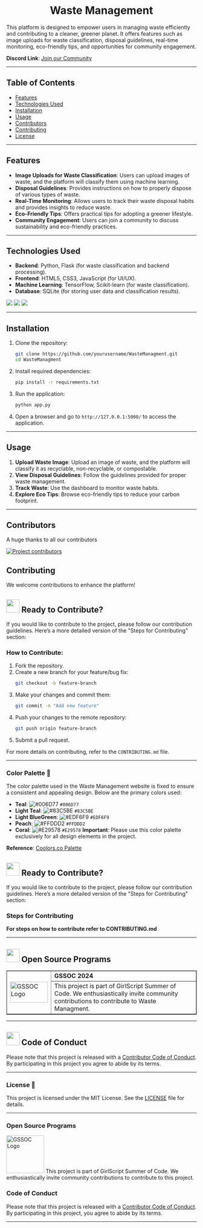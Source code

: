 
<div align="center">
  <h1> Waste Management</h1>
</div>

This platform is designed to empower users in managing waste efficiently and contributing to a cleaner, greener planet. It offers features such as image uploads for waste classification, disposal guidelines, real-time monitoring, eco-friendly tips, and opportunities for community engagement.

**Discord Link**: [Join our Community](https://discord.gg/JP43BDWP)

---

## Table of Contents
- [Features](#features)
- [Technologies Used](#technologies-used)
- [Installation](#installation)
- [Usage](#usage)
- [Contributors](#contributors)
- [Contributing](#contributing)
- [License](#license)

---

## Features

- **Image Uploads for Waste Classification**: Users can upload images of waste, and the platform will classify them using machine learning.
- **Disposal Guidelines**: Provides instructions on how to properly dispose of various types of waste.
- **Real-Time Monitoring**: Allows users to track their waste disposal habits and provides insights to reduce waste.
- **Eco-Friendly Tips**: Offers practical tips for adopting a greener lifestyle.
- **Community Engagement**: Users can join a community to discuss sustainability and eco-friendly practices.

---

## Technologies Used

- **Backend**: Python, Flask (for waste classification and backend processing).
- **Frontend**: HTML5, CSS3, JavaScript (for UI/UX).
- **Machine Learning**: TensorFlow, Scikit-learn (for waste classification).
- **Database**: SQLite (for storing user data and classification results).

<img src="https://img.shields.io/badge/html5%20-%23E34F26.svg?&style=for-the-badge&logo=html5&logoColor=white"/> <img src="https://img.shields.io/badge/css3%20-%231572B6.svg?&style=for-the-badge&logo=css3&logoColor=white"/> <img src="https://img.shields.io/badge/javascript%20-%23323330.svg?&style=for-the-badge&logo=javascript&logoColor=%23F7DF1E"/>

---

## Installation

1. Clone the repository:

   ```bash
   git clone https://github.com/yourusername/WasteManagment.git
   cd WasteManagment
   ```

2. Install required dependencies:

   ```bash
   pip install -r requirements.txt
   ```

3. Run the application:

   ```bash
   python app.py
   ```

4. Open a browser and go to `http://127.0.0.1:5000/` to access the application.

---

## Usage

1. **Upload Waste Image**: Upload an image of waste, and the platform will classify it as recyclable, non-recyclable, or compostable.
2. **View Disposal Guidelines**: Follow the guidelines provided for proper waste management.
3. **Track Waste**: Use the dashboard to monitor waste habits.
4. **Explore Eco Tips**: Browse eco-friendly tips to reduce your carbon footprint.

---

## Contributors
A huge thanks to all our contributors 

 <a href="https://github.com/GarimaSingh0109/WasteManagment/graphs/contributors">
  <img src="https://contrib.rocks/image?repo=GarimaSingh0109/WasteManagment" alt="Project contributors" />
 </a>
 
## Contributing

We welcome contributions to enhance the platform!

<div>
  <h2><img src="https://fonts.gstatic.com/s/e/notoemoji/latest/2728/512.webp" width="35" height="35"> Ready to Contribute?</h2>
</div>

If you would like to contribute to the project, please follow our contribution guidelines.
Here’s a more detailed version of the "Steps for Contributing" section:




### How to Contribute:
1. Fork the repository.
2. Create a new branch for your feature/bug fix:
   ```bash
   git checkout -b feature-branch
   ```
3. Make your changes and commit them:
   ```bash
   git commit -m "Add new feature"
   ```
4. Push your changes to the remote repository:
   ```bash
   git push origin feature-branch
   ```
5. Submit a pull request.

For more details on contributing, refer to the `CONTRIBUTING.md` file.

---

### Color Palette 🎨

The color palette used in the Waste Management website is fixed to ensure a consistent and appealing design. Below are the primary colors used:

- **Teal**: ![#006D77](https://via.placeholder.com/15/006D77/000000?text=+) `#006D77`
- **Light Teal**: ![#83C5BE](https://via.placeholder.com/15/83C5BE/000000?text=+) `#83C5BE`
- **Light BlueGreen**: ![#EDF6F9](https://via.placeholder.com/15/EDF6F9/000000?text=+) `#EDF6F9`
- **Peach**: ![#FFDDD2](https://via.placeholder.com/15/FFDDD2/000000?text=+) `#FFDDD2`
- **Coral**: ![#E29578](https://via.placeholder.com/15/E29578/000000?text=+) `#E29578`
**Important**: Please use this color palette exclusively for all design elements in the project.

**Reference**: [Coolors.co Palette](https://coolors.co/palette/006d77-83c5be-edf6f9-ffddd2-e29578)


<div>
  <h2><img src="https://fonts.gstatic.com/s/e/notoemoji/latest/2728/512.webp" width="35" height="35"> Ready to Contribute?</h2>
</div>

If you would like to contribute to the project, please follow our contribution guidelines.
Here’s a more detailed version of the "Steps for Contributing" section:

### Steps for Contributing
**For steps on how to contribute refer to CONTRIBUTING.md**
<hr>
<!-- Open Source Programs -->
  <div>
    <h2><img src="https://github.com/Tarikul-Islam-Anik/Animated-Fluent-Emojis/blob/master/Emojis/Hand%20gestures/Flexed%20Biceps.png?raw=true" width="35" height="35" > Open Source Programs</h2>
  </div>

  <table border="1" cellpadding="10">
        <tr>
            <td rowspan="2">
                <img src="https://github.com/Its-Aman-Yadav/Community-Site/assets/133582566/d3bf4882-8e12-40ea-b300-af4e3cfc5545" alt="GSSOC Logo" width="100" height="55">
            </td>
            <td>
                <strong>GSSOC 2024</strong>
            </td>
        </tr>
        <tr>
            <td>
                This project is part of GirlScript Summer of Code. We enthusiastically invite community contributions to contribute to Waste Managment.
            </td>
        </tr>
    </table>

<hr>

<!-- Code of conduct -->
<div>
<h2><img src = "https://raw.githubusercontent.com/Tarikul-Islam-Anik/Animated-Fluent-Emojis/master/Emojis/Hand%20gestures/Handshake.png" width="35" height="35"> Code of Conduct</h2>
</div>

Please note that this project is released with a [Contributor Code of Conduct](CODE_OF_CONDUCT.md). By participating in this project you agree to abide by its terms.

<hr>    

### License 📝

This project is licensed under the MIT License. See the [LICENSE](LICENSE) file for details.

---

### Open Source Programs

<img src="https://girlscriptsummerofcode.github.io/MentorshipProgram/images/gssoc.png" alt="GSSOC Logo" width="100px"> 
This project is part of GirlScript Summer of Code. We enthusiastically invite community contributions to contribute to this project.

### Code of Conduct

Please note that this project is released with a [Contributor Code of Conduct](CODE_OF_CONDUCT.md). By participating in this project, you agree to abide by its terms.

---

